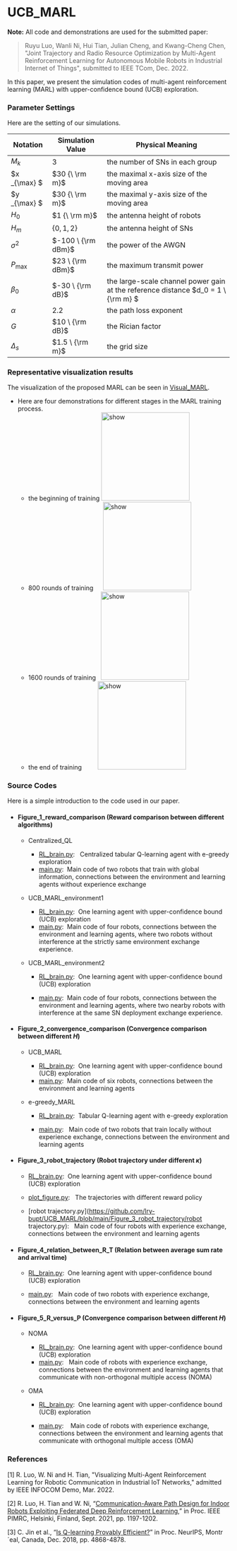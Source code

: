 # UCB_MARL

**Note:** All code and demonstrations are used for the submitted paper:

> Ruyu Luo, Wanli Ni, Hui Tian, Julian Cheng, and Kwang-Cheng Chen, "Joint Trajectory and Radio Resource Optimization by Multi-Agent Reinforcement Learning for Autonomous Mobile Robots in Industrial Internet of Things", submitted to IEEE TCom, Dec. 2022.

In this paper, we present the simulation codes of multi-agent reinforcement learning (MARL) with upper-confidence bound (UCB) exploration.



### Parameter Settings

Here are the setting of our simulations.

| Notation     | Simulation Value   | Physical Meaning                                             |
| ------------ | ------------------ | ------------------------------------------------------------ |
| $M_k$      | $3$                | the number of SNs in each group                              |
| $x _{\max} $ | $30 {\ \rm m}$     | the maximal x-axis size of  the moving area                  |
| $y _{\max} $ | $30 {\ \rm m}$     | the maximal y-axis size of  the moving area                  |
| $H_0$        | $1 {\ \rm m}$      | the antenna height of robots                                 |
| $H_m$        | $\{0, 1, 2\}$     | the antenna height of SNs                                    |
| $\sigma^2$   | $-100 \ {\rm dBm}$ | the power of the AWGN                                        |
| $P_{\max}$  | $23 \ {\rm dBm}$   | the maximum transmit power                                   |
| $\beta_{0}$  | $-30 \ {\rm dB}$   | the large-scale channel power gain at the reference distance  $d_0 = 1 \ {\rm m} $ |
| $\alpha$     | $2.2$              | the path loss exponent                                       |
| $G$          | $10 \ {\rm dB}$    | the Rician factor                                            |
| $\Delta_{s}$ | $1.5 \ {\rm m}$    | the grid size                                                |

### Representative visualization results
The visualization of the proposed MARL can be seen in [Visual_MARL](https://github.com/lry-bupt/Visual_MARL).
+ Here are four demonstrations for different stages in the MARL training process.
  + the beginning of training  <img src="https://github.com/lry-bupt/Visual_MARL/blob/main/visualization%20tool/result/demo2.gif" alt="show" height="200" width="200" /> 
  + 800 rounds of training &emsp; <img src="https://github.com/lry-bupt/Visual_MARL/blob/main/visualization%20tool/result/demo3.gif" alt="show" height="200" width="200" />
  + 1600 rounds of training &nbsp; <img src="https://github.com/lry-bupt/Visual_MARL/blob/main/visualization%20tool/result/demo4.gif" alt="show" height="200" width="200" /> 
  + the end of training &emsp;&emsp;&nbsp;<img src="https://github.com/lry-bupt/Visual_MARL/blob/main/visualization%20tool/result/demo1.gif" alt="show" height="200" width="200" />

### Source Codes

Here is a simple introduction to the code used in our paper.

- #### Figure_1_reward_comparison (Reward comparison between different algorithms)

  - Centralized_QL
    - [RL_brain.py](https://github.com/lry-bupt/UCB_MARL/blob/main/Figure_1_reward_comparison/Centralized_QL/RL_brain.py): &nbsp; Centralized tabular Q-learning agent with e-greedy exploration 
    - [main.py](https://github.com/lry-bupt/UCB_MARL/blob/main/Figure_1_reward_comparison/Centralized_QL/main.py): &nbsp;Main code of two robots that train with global information, connections between the environment and learning agents without experience exchange
  - UCB_MARL_environment1
    - [RL_brain.py](https://github.com/lry-bupt/UCB_MARL/blob/main/Figure_1_reward_comparison/UCB_MARL_environment1/RL_brain.py): &nbsp;One learning agent with upper-confidence bound (UCB) exploration
    - [main.py](https://github.com/lry-bupt/UCB_MARL/blob/main/Figure_1_reward_comparison/UCB_MARL_environment1/main.py): &nbsp;Main code of four robots, connections between the environment and learning agents, where two robots without interference at the strictly same environment exchange experience.

  - UCB_MARL_environment2

    - [RL_brain.py](https://github.com/lry-bupt/UCB_MARL/blob/main/Figure_1_reward_comparison/UCB_MARL_environment2/RL_brain.py): &nbsp;One learning agent with upper-confidence bound (UCB) exploration

    - [main.py](https://github.com/lry-bupt/UCB_MARL/blob/main/Figure_1_reward_comparison/UCB_MARL_environment2/main.py): &nbsp;Main code of four robots, connections between the environment and learning agents, where two nearby robots with interference at the same SN deployment exchange experience.



- #### Figure_2_convergence_comparison (Convergence comparison between different $H$)

  - UCB_MARL
    - [RL_brain.py](https://github.com/lry-bupt/UCB_MARL/blob/main/Figure_2_convergence_comparison/UCB_MARL/RL_brain.py): &nbsp;One learning agent with upper-confidence bound (UCB) exploration
    - [main.py](https://github.com/lry-bupt/UCB_MARL/blob/main/Figure_2_convergence_comparison/UCB_MARL/main.py): &nbsp;Main code of six robots, connections between the environment and learning agents

  - e-greedy_MARL

    - [RL_brain.py](https://github.com/lry-bupt/UCB_MARL/blob/main/Figure_2_convergence_comparison/e-greedy_MARL/RL_brain.py): &nbsp;Tabular Q-learning agent with e-greedy exploration

    - [main.py](https://github.com/lry-bupt/UCB_MARL/blob/main/Figure_2_convergence_comparison/e-greedy_MARL/main.py): &nbsp;&nbsp;Main code of two robots that train locally without experience exchange, connections between the environment and learning agents



- #### Figure_3_robot_trajectory (Robot trajectory under different $\kappa$)

  - [RL_brain.py](https://github.com/lry-bupt/UCB_MARL/blob/main/Figure_3_robot_trajectory/RL_brain.py): &nbsp;One learning agent with upper-confidence bound (UCB) exploration
  - [plot_figure.py](https://github.com/lry-bupt/UCB_MARL/blob/main/Figure_3_robot_trajectory/plot_figure.py): &nbsp; The trajectories with different reward policy

  - [robot trajectory.py](https://github.com/lry-bupt/UCB_MARL/blob/main/Figure_3_robot_trajectory/robot trajectory.py): &nbsp; Main code of four robots with experience exchange, connections between the environment and learning agents



- #### Figure_4_relation_between_R_T (Relation between average sum rate and arrival time)

  - [RL_brain.py](https://github.com/lry-bupt/UCB_MARL/blob/main/Figure_4_relation_between_R_T/RL_brain.py): &nbsp;One learning agent with upper-confidence bound (UCB) exploration

  - [main.py](https://github.com/lry-bupt/UCB_MARL/blob/main/Figure_4_relation_between_R_T/main.py): &nbsp; Main code of two robots with experience exchange, connections between the environment and learning agents



- #### Figure_5_R_versus_P (Convergence comparison between different $H$)

  - NOMA
    - [RL_brain.py](https://github.com/lry-bupt/UCB_MARL/blob/main/Figure_5_R_versus_P/NOMA/RL_brain.py): &nbsp;One learning agent with upper-confidence bound (UCB) exploration
    - [main.py](https://github.com/lry-bupt/UCB_MARL/blob/main/Figure_5_R_versus_P/NOMA/main.py): &nbsp; Main code of robots with experience exchange, connections between the environment and learning agents that communicate with non-orthogonal multiple access (NOMA)

  - OMA

    - [RL_brain.py](https://github.com/lry-bupt/UCB_MARL/blob/main/Figure_5_R_versus_P/OMA/RL_brain.py): &nbsp;One learning agent with upper-confidence bound (UCB) exploration

    - [main.py](https://github.com/lry-bupt/UCB_MARL/blob/main/Figure_5_R_versus_P/OMA/main.py): &nbsp;&nbsp; Main code of robots with experience exchange, connections between the environment and learning agents that communicate with orthogonal multiple access (OMA)

### References 

[1] R. Luo, W. Ni and H. Tian, "Visualizing Multi-Agent Reinforcement Learning for Robotic Communication in Industrial IoT Networks," admitted by IEEE INFOCOM Demo, Mar. 2022.

[2] R. Luo, H. Tian and W. Ni, “[Communication-Aware Path Design for Indoor Robots Exploiting Federated Deep Reinforcement Learning](https://ieeexplore.ieee.org/document/9569440),” in Proc. IEEE PIMRC, Helsinki, Finland, Sept. 2021, pp. 1197-1202.

[3] C. Jin et al., “[Is Q-learning Provably Efficient?](https://dl.acm.org/doi/abs/10.5555/3327345.3327395)” in Proc. NeurIPS, Montr´eal, Canada, Dec. 2018, pp. 4868-4878.


